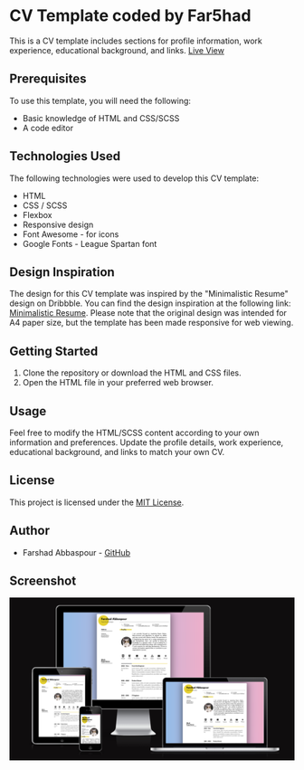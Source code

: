 # CV Template coded by Far5had

This is a CV template includes sections for profile information, work experience, educational background, and links.
[Live View](https://fa125had.github.io/cv-template/)

## Prerequisites

To use this template, you will need the following:

- Basic knowledge of HTML and CSS/SCSS
- A code editor

## Technologies Used

The following technologies were used to develop this CV template:

- HTML
- CSS / SCSS
- Flexbox
- Responsive design
- Font Awesome - for icons
- Google Fonts - League Spartan font

## Design Inspiration

The design for this CV template was inspired by the "Minimalistic Resume" design on Dribbble. You can find the design inspiration at the following link: [Minimalistic Resume](https://dribbble.com/shots/20797890-Minimalistic-Resume). Please note that the original design was intended for A4 paper size, but the template has been made responsive for web viewing.

## Getting Started

1. Clone the repository or download the HTML and CSS files.
2. Open the HTML file in your preferred web browser.

## Usage

Feel free to modify the HTML/SCSS content according to your own information and preferences. Update the profile details, work experience, educational background, and links to match your own CV.

## License

This project is licensed under the [MIT License](LICENSE).

## Author

- Farshad Abbaspour - [GitHub](https://github.com/fa125had)


## Screenshot
![Screenshot](./images/screenshot.png)